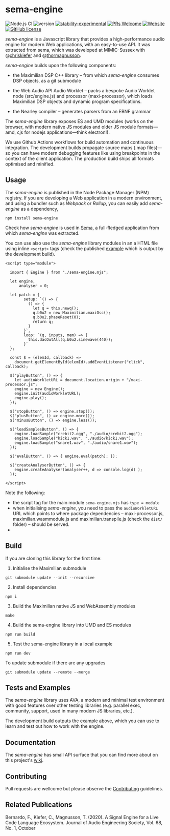 # sema-engine

![Node.js CI](https://github.com/frantic0/sema-engine/workflows/Node.js%20CI/badge.svg)
![version](https://img.shields.io/badge/version-0.0.11-red)
[![stability-experimental](https://img.shields.io/badge/stability-experimental-orange.svg)](https://github.com/emersion/stability-badges#experimental)
[![PRs Welcome](https://img.shields.io/badge/PRs-welcome-yellow.svg)](https://github.com/frantic0/sema-engine/blob/main)
[![Website](https://img.shields.io/website?url=https%3A%2F%2Fsema.codes)](https://frantic0.github.io/sema-engine/)
[![GitHub license](https://img.shields.io/badge/license-MIT-blue.svg)](https://github.com/frantic0/sema-engine/blob/main/LICENSE)

*sema-engine* is a Javascript library that provides a high-performance audio engine for modern Web applications, with an easy-to-use API. It was extracted from sema, which was developed at MIMIC-Sussex with @[chriskiefer](https://github.com/chriskiefer) and @[thormagnusson](https://github.com/thormagnusson).

*sema-engine* builds upon the following components:

* the Maximilian DSP C++ library – from which *sema-engine* consumes DSP objects, as a git submodule

* the Web Audio API Audio Worklet – packs a bespoke Audio Worklet node (src/engine.js) and processor (maxi-processor), which loads Maximilian DSP objects and dynamic program specifications.

* the Nearley compiler – generates parsers from an EBNF grammar

The *sema-engine* library exposes ES and UMD modules (works on the browser, with modern native JS modules and older JS module formats—amd, cjs for nodejs applications—think electron!).

We use Github Actions workflows for build automation and continuous integration. The development builds propagate source maps (.map files)—so you can have modern debugging features like using breakpoints in the context of the client application. The production build ships all formats optimised and minified.


## Usage

The *sema-engine* is published in the Node Package Manager (NPM) registry. If you are developing a Web application in a modern environment, and using a bundler such as *Webpack* or *Rollup*, you can easily add *sema-engine* as a dependency,

```
npm install sema-engine
```

Check how *sema-engine* is used in [Sema](https://github.com/mimic-sussex/sema), a full-fledged application from which *sema-engine* was extracted.


You can use also use the *sema-engine* library modules in an a HTML file using inline `<script>` tags (check the published [example](https://frantic0.github.io/sema-engine/) which is output by the development build).

```
<script type="module">

  import { Engine } from "./sema-engine.mjs";

  let engine,
      analyser = 0;

  let patch = {
        setup: `() => {
          () => {
            let q = this.newq();
            q.b0u2 = new Maximilian.maxiOsc();
            q.b0u2.phaseReset(0);
            return q;
          }
        }`,
        loop: `(q, inputs, mem) => {
          this.dacOutAll(q.b0u2.sinewave(440));
        }`
  };

  const $ = (elemId, callback) =>
    document.getElementById(elemId).addEventListener("click", callback);

  $("playButton", () => {
    let audioWorkletURL = document.location.origin + "/maxi-processor.js";
    engine = new Engine();
    engine.init(audioWorkletURL);
    engine.play();
  });

  $("stopButton", () => engine.stop());
  $("plusButton", () => engine.more());
  $("minusButton", () => engine.less());

  $("loadSamplesButton", () => {
    engine.loadSample("crebit2.ogg", "./audio/crebit2.ogg");
    engine.loadSample("kick1.wav", "./audio/kick1.wav");
    engine.loadSample("snare1.wav", "./audio/snare1.wav");
  });

  $("evalButton", () => { engine.eval(patch); });

  $("createAnalyserButton", () => {
    engine.createAnalyser(analyser++, d => console.log(d) );
  });

</script>
```

Note the following:

* the script tag for the main module `sema-engine.mjs` has `type = module`
* when initialising *sema-engine*, you need to pass the `audioWorkletURL` URL which points to where package dependencies – maxi-processor.js, maximilian.wasmmodule.js and maximilian.transpile.js (check the `dist/` folder) – should be served.
*


## Build

If you are cloning this library for the first time:

1. Initialise the Maximilian submodule
```
git submodule update --init --recursive
```

2. Install dependencies
```
npm i
```

3. Build the Maximilian native JS and WebAssembly modules
```
make
```

4. Build the sema-engine library into UMD and ES modules
```
npm run build
```

5. Test the sema-engine library in a local example
```
npm run dev
```

To update submodule if there are any upgrades
```
git submodule update --remote --merge
```


## Tests and Examples

The *sema-engine* library uses AVA, a modern and minimal test environment with good features over other testing libraries (e.g. parallel exec, community, support, used in many modern JS libraries, etc.).

The development build outputs the example above, which you can use to learn and test out how to work with the engine.


## Documentation

The *sema-engine* has small API surface that you can find more about on this project's [wiki](https://github.com/frantic0/sema-engine/wiki).



## Contributing

Pull requests are wellcome but please observe the [Contributing](https://github.com/frantic0/sema-engine/blob/main/CONTRIBUTING.md) guidelines.

## Related Publications

Bernardo, F., Kiefer, C., Magnusson, T. (2020). A Signal Engine for a Live Code Language Ecosystem. Journal of Audio Engineering Society, Vol. 68, No. 1, October